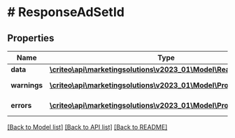 # # ResponseAdSetId

## Properties

Name | Type | Description | Notes
------------ | ------------- | ------------- | -------------
**data** | [**\criteo\api\marketingsolutions\v2023_01\Model\ReadModelAdSetId**](ReadModelAdSetId.md) |  | [optional]
**warnings** | [**\criteo\api\marketingsolutions\v2023_01\Model\ProblemDetails[]**](ProblemDetails.md) |  | [optional] [readonly]
**errors** | [**\criteo\api\marketingsolutions\v2023_01\Model\ProblemDetails[]**](ProblemDetails.md) |  | [optional] [readonly]

[[Back to Model list]](../../README.md#models) [[Back to API list]](../../README.md#endpoints) [[Back to README]](../../README.md)
